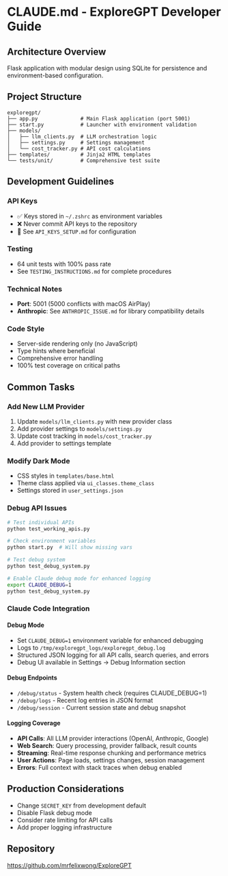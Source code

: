 # CLAUDE.md - ExploreGPT Developer Guide

## Architecture Overview
Flask application with modular design using SQLite for persistence and environment-based configuration.

## Project Structure
```
exploregpt/
├── app.py              # Main Flask application (port 5001)
├── start.py            # Launcher with environment validation
├── models/
│   ├── llm_clients.py  # LLM orchestration logic
│   ├── settings.py     # Settings management
│   └── cost_tracker.py # API cost calculations
├── templates/          # Jinja2 HTML templates
└── tests/unit/         # Comprehensive test suite
```

## Development Guidelines

### API Keys
- ✅ Keys stored in `~/.zshrc` as environment variables
- ❌ Never commit API keys to the repository
- 📖 See `API_KEYS_SETUP.md` for configuration

### Testing
- 64 unit tests with 100% pass rate
- See `TESTING_INSTRUCTIONS.md` for complete procedures

### Technical Notes
- **Port**: 5001 (5000 conflicts with macOS AirPlay)
- **Anthropic**: See `ANTHROPIC_ISSUE.md` for library compatibility details

### Code Style
- Server-side rendering only (no JavaScript)
- Type hints where beneficial
- Comprehensive error handling
- 100% test coverage on critical paths

## Common Tasks

### Add New LLM Provider
1. Update `models/llm_clients.py` with new provider class
2. Add provider settings to `models/settings.py`
3. Update cost tracking in `models/cost_tracker.py`
4. Add provider to settings template

### Modify Dark Mode
- CSS styles in `templates/base.html`
- Theme class applied via `ui_classes.theme_class`
- Settings stored in `user_settings.json`

### Debug API Issues
```bash
# Test individual APIs
python test_working_apis.py

# Check environment variables
python start.py  # Will show missing vars

# Test debug system
python test_debug_system.py

# Enable Claude debug mode for enhanced logging
export CLAUDE_DEBUG=1
python test_debug_system.py
```

### Claude Code Integration

#### Debug Mode
- Set `CLAUDE_DEBUG=1` environment variable for enhanced debugging
- Logs to `/tmp/exploregpt_logs/exploregpt_debug.log`
- Structured JSON logging for all API calls, search queries, and errors
- Debug UI available in Settings → Debug Information section

#### Debug Endpoints
- `/debug/status` - System health check (requires CLAUDE_DEBUG=1)
- `/debug/logs` - Recent log entries in JSON format
- `/debug/session` - Current session state and debug snapshot

#### Logging Coverage
- **API Calls**: All LLM provider interactions (OpenAI, Anthropic, Google)
- **Web Search**: Query processing, provider fallback, result counts
- **Streaming**: Real-time response chunking and performance metrics
- **User Actions**: Page loads, settings changes, session management
- **Errors**: Full context with stack traces when debug enabled

## Production Considerations
- Change `SECRET_KEY` from development default
- Disable Flask debug mode
- Consider rate limiting for API calls
- Add proper logging infrastructure

## Repository
https://github.com/mrfelixwong/ExploreGPT